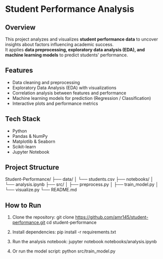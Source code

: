 # Student Performance Analysis

## Overview
This project analyzes and visualizes **student performance data** to uncover insights about factors influencing academic success.  
It applies **data preprocessing, exploratory data analysis (EDA), and machine learning models** to predict students' performance.  

## Features
- Data cleaning and preprocessing  
- Exploratory Data Analysis (EDA) with visualizations  
- Correlation analysis between features and performance  
- Machine learning models for prediction (Regression / Classification)  
- Interactive plots and performance metrics  

## Tech Stack
- Python  
- Pandas & NumPy  
- Matplotlib & Seaborn  
- Scikit-learn  
- Jupyter Notebook  

## Project Structure
Student-Performance/
├── data/
│   └── students.csv
├── notebooks/
│   └── analysis.ipynb
├── src/
│   ├── preprocess.py
│   ├── train_model.py
│   └── visualize.py
└── README.md

## How to Run
1. Clone the repository:
   git clone https://github.com/amr145/student-performance.git
   cd student-performance

2. Install dependencies:
   pip install -r requirements.txt

3. Run the analysis notebook:
   jupyter notebook notebooks/analysis.ipynb

4. Or run the model script:
   python src/train_model.py
